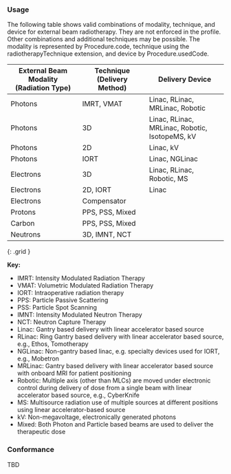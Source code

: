 ### Usage

The following table shows valid combinations of modality, technique, and device for external beam radiotherapy. They are not enforced in the profile. Other combinations and additional techniques may be possible. The modality is represented by Procedure.code, technique using the radiotherapyTechnique extension, and device by Procedure.usedCode.

| **External Beam Modality (Radiation Type)** | **Technique (Delivery Method)** | **Delivery Device**                            |
| ------------------------------------------- | ------------------------------- | ---------------------------------------------- |
| Photons                                     | IMRT, VMAT                      | Linac, RLinac, MRLinac, Robotic                |
| Photons                                     | 3D                              | Linac, RLinac, MRLinac, Robotic, IsotopeMS, kV |
| Photons                                     | 2D                              | Linac, kV                                      |
| Photons                                     | IORT                            | Linac, NGLinac                                 |
| Electrons                                   | 3D                              | Linac, RLinac, Robotic, MS                     |
| Electrons                                   | 2D, IORT                        | Linac                                          |
| Electrons                                   | Compensator                     |                                                |
| Protons                                     | PPS, PSS, Mixed                 |                                                |
| Carbon                                      | PPS, PSS, Mixed                 |                                                |
| Neutrons                                    | 3D, IMNT, NCT                   |                                                |
{: .grid }

**Key:**

* IMRT: Intensity Modulated Radiation Therapy
* VMAT: Volumetric Modulated Radiation Therapy
* IORT: Intraoperative radiation therapy
* PPS: Particle Passive Scattering
* PSS: Particle Spot Scanning
* IMNT: Intensity Modulated Neutron Therapy
* NCT: Neutron Capture Therapy
* Linac: Gantry based delivery with linear accelerator based source
* RLinac: Ring Gantry based delivery with linear accelerator based source, e.g., Ethos, Tomotherapy
* NGLinac: Non-gantry based linac, e.g. specialty devices used for IORT, e.g., Mobetron
* MRLinac: Gantry based delivery with linear accelerator based source with onboard MRI for patient positioning
* Robotic: Multiple axis (other than MLCs) are moved under electronic control during delivery of dose from a single beam with linear accelerator based source, e.g., CyberKnife
* MS: Multisource radiation use of multiple sources at different positions using linear accelerator-based source
* kV: Non-megavoltage, electronically generated photons
* Mixed: Both Photon and Particle based beams are used to deliver the therapeutic dose

### Conformance

TBD
